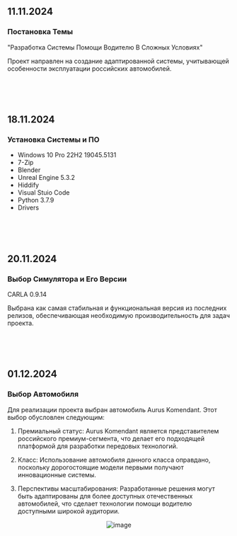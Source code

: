 ## 11.11.2024
### Постановка Темы

"Разработка Системы Помощи Водителю В Сложных Условиях"

Проект направлен на создание адаптированной системы, учитывающей особенности эксплуатации российских автомобилей.

<br><br><br>



## 18.11.2024
### Установка Системы и ПО

- Windows 10 Pro 22H2 19045.5131
- 7-Zip
- Blender
- Unreal Engine 5.3.2
- Hiddify
- Visual Stuio Code
- Python 3.7.9
- Drivers

<br><br><br>



## 20.11.2024
### Выбор Симулятора и Его Версии

CARLA 0.9.14

Выбрана как самая стабильная и функциональная версия из последних релизов, обеспечивающая необходимую производительность для задач проекта.

<br><br><br>



## 01.12.2024
### Выбор Автомобиля

Для реализации проекта выбран автомобиль Aurus Komendant. Этот выбор обусловлен следующим:

1.	Премиальный статус: Aurus Komendant является представителем российского премиум-сегмента, что делает его подходящей платформой для разработки передовых технологий.
 
2.	Класс: Использование автомобиля данного класса оправдано, поскольку дорогостоящие модели первыми получают инновационные системы.
 
3.	Перспективы масштабирования: Разработанные решения могут быть адаптированы для более доступных отечественных автомобилей, что сделает технологии помощи водителю доступными широкой аудитории.


<div align="center">
 
 ![image](https://github.com/user-attachments/assets/7f2c1395-69be-4a52-bf54-6ae1da2f87ed)
  
</div>

<br><br><br>



